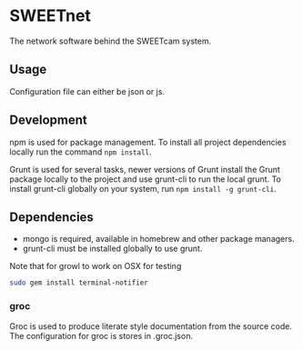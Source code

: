 # SWEETnet

The network software behind the SWEETcam system.

## Usage

Configuration file can either be json or js.

## Development

npm is used for package management. To install all project dependencies locally
run the command `npm install`.

Grunt is used for several tasks, newer versions of Grunt install the Grunt
package locally to the project and use grunt-cli to run the local grunt. To
install grunt-cli globally on your system, run `npm install -g grunt-cli`.

## Dependencies

- mongo is required, available in homebrew and other package managers.
- grunt-cli must be installed globally to use grunt.

Note that for growl to work on OSX for testing

```sh
sudo gem install terminal-notifier
```

### groc

Groc is used to produce literate style documentation from the source code.  The
configuration for groc is stores in .groc.json.

